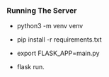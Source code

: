 ### Running The Server

- python3 -m venv venv

- pip install -r requirements.txt

- export FLASK_APP=main.py

- flask run.
